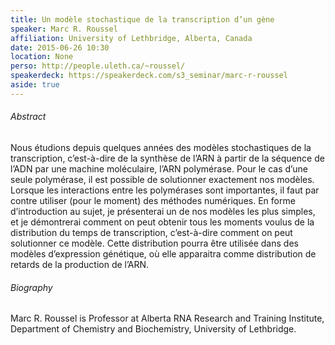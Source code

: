 ```yaml
---
title: Un modèle stochastique de la transcription d’un gène 
speaker: Marc R. Roussel
affiliation: University of Lethbridge, Alberta, Canada
date: 2015-06-26 10:30
location: None
perso: http://people.uleth.ca/~roussel/
speakerdeck: https://speakerdeck.com/s3_seminar/marc-r-roussel
aside: true
---
```


###### Abstract
Nous étudions depuis quelques années des modèles stochastiques de la
transcription, c’est-à-dire de la synthèse de l’ARN à partir de la
séquence de l’ADN par une machine moléculaire, l’ARN polymérase. Pour
le cas d’une seule polymérase, il est possible de solutionner
exactement nos modèles. Lorsque les interactions entre les polymérases
sont importantes, il faut par contre utiliser (pour le moment) des
méthodes numériques. En forme d’introduction au sujet, je présenterai
un de nos modèles les plus simples, et je démontrerai comment on peut
obtenir tous les moments voulus de la distribution du temps de
transcription, c’est-à-dire comment on peut solutionner ce modèle.
Cette distribution pourra être utilisée dans des modèles d’expression
génétique, où elle apparaitra comme distribution de retards de la
production de l’ARN.

###### Biography
Marc R. Roussel is Professor at Alberta RNA Research and Training
Institute, Department of Chemistry and Biochemistry, University of
Lethbridge.